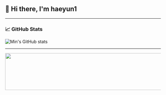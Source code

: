 ## 👋 Hi there, I'm haeyun1

-----

### 📈 GitHub Stats

![Min's GitHub stats](https://github-readme-stats.vercel.app/api?username=haeyun1&show_icons=true&theme=radical)

-----

<a href="https://github.com/devxb/gitanimals">
  <img src="https://render.gitanimals.org/lines/haeyun1?pet-id=2" width="1000" height="120"/>
</a>
